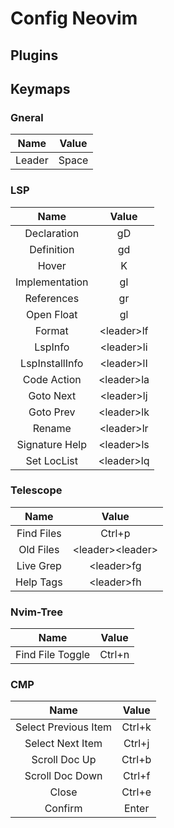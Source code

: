 # Config Neovim

## Plugins

## Keymaps

### Gneral

| **Name** | **Value** |
| :------: | :-------: |
|  Leader  |   Space   |

### LSP

|    **Name**    |  **Value**   |
| :------------: | :----------: |
|  Declaration   |      gD      |
|   Definition   |      gd      |
|     Hover      |      K       |
| Implementation |      gI      |
|   References   |      gr      |
|   Open Float   |      gl      |
|     Format     | \<leader\>lf |
|    LspInfo     | \<leader\>li |
| LspInstallInfo | \<leader\>lI |
|  Code Action   | \<leader\>la |
|   Goto Next    | \<leader\>lj |
|   Goto Prev    | \<leader\>lk |
|     Rename     | \<leader\>lr |
| Signature Help | \<leader\>ls |
|  Set LocList   | \<leader\>lq |

### Telescope

|  **Name**  |      **Value**       |
| :--------: | :------------------: |
| Find Files |        Ctrl+p        |
| Old Files  | \<leader\>\<leader\> |
| Live Grep  |     \<leader\>fg     |
| Help Tags  |     \<leader\>fh     |

### Nvim-Tree

|     **Name**     | **Value** |
| :--------------: | :-------: |
| Find File Toggle |  Ctrl+n   |

### CMP

|       **Name**       | **Value** |
| :------------------: | :-------: |
| Select Previous Item |  Ctrl+k   |
|   Select Next Item   |  Ctrl+j   |
|    Scroll Doc Up     |  Ctrl+b   |
|   Scroll Doc Down    |  Ctrl+f   |
|        Close         |  Ctrl+e   |
|       Confirm        |   Enter   |
